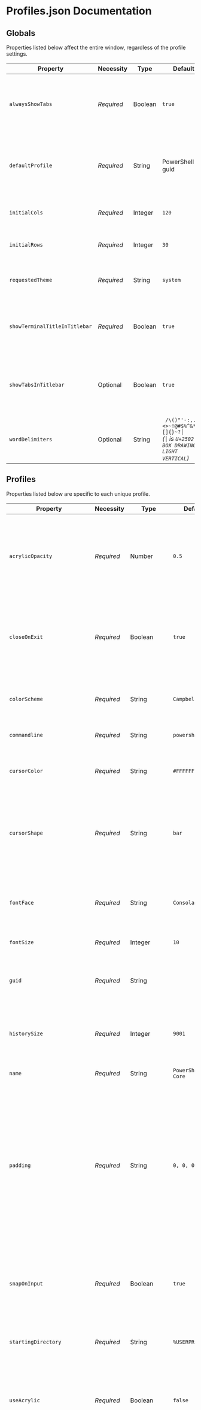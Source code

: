 # Profiles.json Documentation

## Globals
Properties listed below affect the entire window, regardless of the profile settings.

| Property | Necessity | Type | Default | Description |
| -------- | --------- | ---- | ------- | ----------- |
| `alwaysShowTabs` | _Required_ | Boolean | `true` | When set to `true`, tabs are always displayed. When set to `false` and `showTabsInTitlebar` is set to `false`, tabs only appear after typing <kbd>Ctrl</kbd> + <kbd>T</kbd>. |
| `defaultProfile` | _Required_ | String | PowerShell guid | Sets the default profile. Opens by typing <kbd>Ctrl</kbd> + <kbd>T</kbd> or by clicking the '+' icon. The guid of the desired default profile is used as the value. |
| `initialCols` | _Required_ | Integer | `120` | The number of columns displayed in the window upon first load. |
| `initialRows` | _Required_ | Integer | `30` | The number of rows displayed in the window upon first load. |
| `requestedTheme` | _Required_ | String | `system` | Sets the theme of the application. Possible values: `"light"`, `"dark"`, `"system"` |
| `showTerminalTitleInTitlebar` | _Required_ | Boolean | `true` | When set to `true`, titlebar displays the title of the selected tab. When set to `false`, titlebar displays "Windows Terminal". |
| `showTabsInTitlebar` | Optional | Boolean | `true` | When set to `true`, the tabs are moved into the titlebar and the titlebar disappears. When set to `false`, the titlebar sits above the tabs. |
| `wordDelimiters` | Optional | String | <code>&nbsp;&#x2f;&#x5c;&#x28;&#x29;&#x22;&#x27;&#x2d;&#x3a;&#x2c;&#x2e;&#x3b;&#x3c;&#x3e;&#x7e;&#x21;&#x40;&#x23;&#x24;&#x25;&#x5e;&#x26;&#x2a;&#x7c;&#x2b;&#x3d;&#x5b;&#x5d;&#x7b;&#x7d;&#x7e;&#x3f;│</code><br>_(`│` is `U+2502 BOX DRAWINGS LIGHT VERTICAL`)_ | Determines the delimiters used in a double click selection. |

## Profiles
Properties listed below are specific to each unique profile.

| Property | Necessity | Type | Default | Description |
| -------- | --------- | ---- | ------- | ----------- |
| `acrylicOpacity` | _Required_ | Number | `0.5` | When `useAcrylic` is set to `true`, it sets the transparency of the window for the profile. Accepts floating point values from 0-1. |
| `closeOnExit` | _Required_ | Boolean | `true` | When set to `true`, the selected tab closes when `exit` is typed. When set to `false`, the tab will remain open when `exit` is typed. |
| `colorScheme` | _Required_ | String | `Campbell` | Name of the terminal color scheme to use. Color schemes are defined under `schemes`. |
| `commandline` | _Required_ | String | `powershell.exe` | Executable used in the profile. |
| `cursorColor` | _Required_ | String | `#FFFFFF` | Sets the cursor color for the profile. Uses hex color format: `"#rrggbb"`. |
| `cursorShape` | _Required_ | String | `bar` | Sets the cursor shape for the profile. Possible values: `"vintage"` ( &#x2583; ), `"bar"` ( &#x2503; ), `"underscore"` ( &#x2581; ), `"filledBox"` ( &#x2588; ), `"emptyBox"` ( &#x25AF; ) |
| `fontFace` | _Required_ | String | `Consolas` | Name of the font face used in the profile. We will try to fallback to Consolas if this can't be found or is invalid. |
| `fontSize` | _Required_ | Integer | `10` | Sets the font size. |
| `guid` | _Required_ | String | | Unique identifier of the profile. Written in registry format: `"{00000000-0000-0000-0000-000000000000}"`. |
| `historySize` | _Required_ | Integer | `9001` | The number of lines above the ones displayed in the window you can scroll back to. |
| `name` | _Required_ | String | `PowerShell Core` | Name of the profile. Displays in the dropdown menu. |
| `padding` | _Required_ | String | `0, 0, 0, 0` | Sets the padding around the text within the window. Can have three different formats: `"#"` sets the same padding for all sides, `"#, #"` sets the same padding for left-right and top-bottom, and `"#, #, #, #"` sets the padding individually for left, top, right, and bottom. |
| `snapOnInput` | _Required_ | Boolean | `true` | When set to `true`, the window will scroll to the command input line when typing. When set to `false`, the window will not scroll when you start typing. |
| `startingDirectory` | _Required_ | String | `%USERPROFILE%` | The directory the shell starts in when it is loaded. |
| `useAcrylic` | _Required_ | Boolean | `false` | When set to `true`, the window will have an acrylic background. When set to `false`, the window will have a plain, untextured background. |
| `background` | Optional | String | | Sets the background color of the profile. Overrides `background` set in color scheme if `colorscheme` is set. Uses hex color format: `"#rrggbb"`. |
| `backgroundImage` | Optional | String | | Sets the file location of the Image to draw over the window background. |
| `backgroundImageAlignment` | Optional | String | `center` | Sets how the background image aligns to the boundaries of the window. Possible values: `"center"`, `"left"`, `"top"`, `"right"`, `"bottom"`, `"topLeft"`, `"topRight"`, `"bottomLeft"`, `"bottomRight"` |
| `backgroundImageOpacity` | Optional | Number | `1.0` | Sets the transparency of the background image. Accepts floating point values from 0-1. |
| `backgroundImageStretchMode` | Optional | String | `uniformToFill` | Sets how the background image is resized to fill the window. Possible values: `"none"`, `"fill"`, `"uniform"`, `"uniformToFill"` |
| `colorTable` | Optional | Array[String] | | Array of colors used in the profile if `colorscheme` is not set. Colors use hex color format: `"#rrggbb"`. Ordering is as follows: `[black, red, green, yellow, blue, magenta, cyan, white, bright black, bright red, bright green, bright yellow, bright blue, bright magenta, bright cyan, bright white]` |
| `cursorHeight` | Optional | Integer | | Sets the percentage height of the cursor starting from the bottom. Only works when `cursorShape` is set to `"vintage"`. Accepts values from 25-100. |
| `foreground` | Optional | String | | Sets the foreground color of the profile. Overrides `foreground` set in color scheme if `colorscheme` is set. Uses hex color format: `"#rrggbb"`. |
| `icon` | Optional | String | | Image file location of the icon used in the profile. Displays within the tab and the dropdown menu. |
| `scrollbarState` | Optional | String | | Defines the visibility of the scrollbar. Possible values: `"visible"`, `"hidden"` |
| `tabTitle` | Optional | String | | Overrides default title of the tab. |

## Schemes
Properties listed below are specific to each color scheme. [ColorTool](https://github.com/microsoft/terminal/tree/master/src/tools/ColorTool) is a great tool you can use to create and explore new color schemes. All colors use hex color format.

| Property | Necessity | Type | Description |
| -------- | ---- | ----------- | ----------- |
| `name` | _Required_ | String | Name of the color scheme. |
| `foreground` | _Required_ | String | Sets the foreground color of the color scheme. |
| `background` | _Required_ | String | Sets the background color of the color scheme. |
| `black` | _Required_ | String | Sets the color used as ANSI black. |
| `blue` | _Required_ | String | Sets the color used as ANSI blue. |
| `brightBlack` | _Required_ | String | Sets the color used as ANSI bright black. |
| `brightBlue` | _Required_ | String | Sets the color used as ANSI bright blue. |
| `brightCyan` | _Required_ | String | Sets the color used as ANSI bright cyan. |
| `brightGreen` | _Required_ | String | Sets the color used as ANSI bright green. |
| `brightPurple` | _Required_ | String | Sets the color used as ANSI bright purple. |
| `brightRed` | _Required_ | String | Sets the color used as ANSI bright red. |
| `brightWhite` | _Required_ | String | Sets the color used as ANSI bright white. |
| `brightYellow` | _Required_ | String | Sets the color used as ANSI bright yellow. |
| `cyan` | _Required_ | String | Sets the color used as ANSI cyan. |
| `green` | _Required_ | String | Sets the color used as ANSI green. |
| `purple` | _Required_ | String | Sets the color used as ANSI purple. |
| `red` | _Required_ | String | Sets the color used as ANSI red. |
| `white` | _Required_ | String | Sets the color used as ANSI white. |
| `yellow` | _Required_ | String | Sets the color used as ANSI yellow. |

## Keybindings
Properties listed below are specific to each custom key binding.

| Property | Necessity | Type | Description |
| -------- | ---- | ----------- | ----------- |
| `command` | _Required_ | String | The command executed when the associated key bindings are pressed. |
| `keys` | _Required_ | Array[String] | Defines the key combinations used to call the command. |

### Implemented Keybindings

Bindings listed below are per the implementation in `src/cascadia/TerminalApp/AppKeyBindingsSerialization.cpp`

- copy
- copyTextWithoutNewlines
- paste
- newTab
- duplicateTab
- newTabProfile0
- newTabProfile1
- newTabProfile2
- newTabProfile3
- newTabProfile4
- newTabProfile5
- newTabProfile6
- newTabProfile7
- newTabProfile8
- newWindow
- closeWindow
- closeTab
- closePane
- switchToTab
- nextTab
- prevTab
- increaseFontSize
- decreaseFontSize
- scrollUp
- scrollDown
- scrollUpPage
- scrollDownPage
- switchToTab0
- switchToTab1
- switchToTab2
- switchToTab3
- switchToTab4
- switchToTab5
- switchToTab6
- switchToTab7
- switchToTab8
- openSettings
- splitHorizontal
- splitVertical
- resizePaneLeft
- resizePaneRight
- resizePaneUp
- resizePaneDown
- moveFocusLeft
- moveFocusRight
- moveFocusUp
- moveFocusDown

